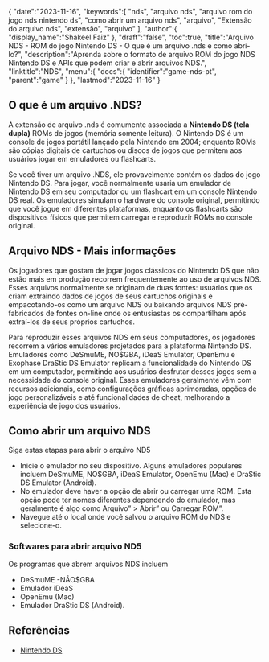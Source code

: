 {
   "date":"2023-11-16",
   "keywords":[
"nds",
"arquivo nds",
"arquivo rom do jogo nds nintendo ds",
"como abrir um arquivo nds",
"arquivo",
"Extensão do arquivo nds",
"extensão",
"arquivo"
],
   "author":{
      "display_name":"Shakeel Faiz"
},
   "draft":"false",
   "toc":true,
   "title":"Arquivo NDS - ROM do jogo Nintendo DS - O que é um arquivo .nds e como abri-lo?",
   "description":"Aprenda sobre o formato de arquivo ROM do jogo NDS Nintendo DS e APIs que podem criar e abrir arquivos NDS.",
   "linktitle":"NDS",
   "menu":{
      "docs":{
         "identifier":"game-nds-pt",
         "parent":"game"
}
},
   "lastmod":"2023-11-16"
}

## O que é um arquivo .NDS?

A extensão de arquivo .nds é comumente associada a **Nintendo DS (tela dupla)** ROMs de jogos (memória somente leitura). O Nintendo DS é um console de jogos portátil lançado pela Nintendo em 2004; enquanto ROMs são cópias digitais de cartuchos ou discos de jogos que permitem aos usuários jogar em emuladores ou flashcarts.

Se você tiver um arquivo .NDS, ele provavelmente contém os dados do jogo Nintendo DS. Para jogar, você normalmente usaria um emulador de Nintendo DS em seu computador ou um flashcart em um console Nintendo DS real. Os emuladores simulam o hardware do console original, permitindo que você jogue em diferentes plataformas, enquanto os flashcarts são dispositivos físicos que permitem carregar e reproduzir ROMs no console original.

## Arquivo NDS - Mais informações

Os jogadores que gostam de jogar jogos clássicos do Nintendo DS que não estão mais em produção recorrem frequentemente ao uso de arquivos NDS. Esses arquivos normalmente se originam de duas fontes: usuários que os criam extraindo dados de jogos de seus cartuchos originais e empacotando-os como um arquivo NDS ou baixando arquivos NDS pré-fabricados de fontes on-line onde os entusiastas os compartilham após extraí-los de seus próprios cartuchos.

Para reproduzir esses arquivos NDS em seus computadores, os jogadores recorrem a vários emuladores projetados para a plataforma Nintendo DS. Emuladores como DeSmuME, NO$GBA, iDeaS Emulator, OpenEmu e Exophase DraStic DS Emulator replicam a funcionalidade do Nintendo DS em um computador, permitindo aos usuários desfrutar desses jogos sem a necessidade do console original. Esses emuladores geralmente vêm com recursos adicionais, como configurações gráficas aprimoradas, opções de jogo personalizáveis e até funcionalidades de cheat, melhorando a experiência de jogo dos usuários.

## Como abrir um arquivo NDS

Siga estas etapas para abrir o arquivo ND5

- Inicie o emulador no seu dispositivo. Alguns emuladores populares incluem DeSmuME, NO$GBA, iDeaS Emulator, OpenEmu (Mac) e DraStic DS Emulator (Android).
- No emulador deve haver a opção de abrir ou carregar uma ROM. Esta opção pode ter nomes diferentes dependendo do emulador, mas geralmente é algo como Arquivo” > Abrir” ou Carregar ROM”.
- Navegue até o local onde você salvou o arquivo ROM do NDS e selecione-o.

### Softwares para abrir arquivo ND5

Os programas que abrem arquivos NDS incluem

- DeSmuME
-NÃO$GBA
- Emulador iDeaS
- OpenEmu (Mac)
- Emulador DraStic DS (Android).

## Referências
* [Nintendo DS](https://en.wikipedia.org/wiki/Nintendo_DS)


